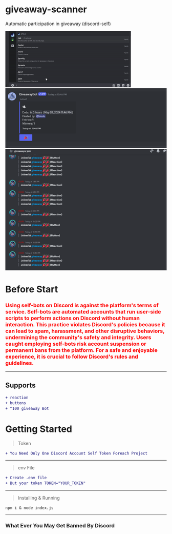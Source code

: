 # giveaway-scanner
Automatic participation in giveaway (discord-self)

<img src="docs/example.gif">
<img src="docs/image.png">
<img src="docs/logs.png">

# Before Start
<h3 style="color: red;">
Using self-bots on Discord is against the platform's terms of service. Self-bots are automated accounts that run user-side scripts to perform actions on Discord without human interaction. This practice violates Discord's policies because it can lead to spam, harassment, and other disruptive behaviors, undermining the community's safety and integrity. Users caught employing self-bots risk account suspension or permanent bans from the platform. For a safe and enjoyable experience, it is crucial to follow Discord's rules and guidelines.
</h3>

<hr />

## Supports 
```diff
+ reaction
+ buttons
+ ^100 giveaway Bot
```

# Getting Started

> Token
```diff
+ You Need Only One Discord Account Self Token Foreach Project
```
<hr />

> env File
```diff
+ Create .env file
+ But your token TOKEN="YOUR_TOKEN"
```
<hr />

> Installing & Running
```
npm i & node index.js
```
<hr />

### What Ever You May Get Banned By Discord